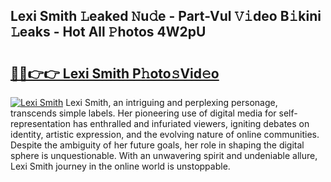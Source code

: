## Lexi Smith 𝙻eaked 𝙽u𝚍e - Part-Vul 𝚅𝚒deo B𝚒kini 𝙻eaks - Hot All 𝙿hotos 4W2pU

# <h2><a href="http://ld2x7kz.urlbe.top/?page=Lexi+Smith">🔗🔗👉👉 Lexi Smith P𝚑oto𝚜Vid𝚎o</a></h2>

[![Lexi Smith](https://i.imgur.com/eBuTRDB.gif)](http://ld2x7kz.urlbe.top/?page=Lexi+Smith)
Lexi Smith, an intriguing and perplexing personage, transcends simple labels. Her pioneering use of digital media for self-representation has enthralled and infuriated viewers, igniting debates on identity, artistic expression, and the evolving nature of online communities. Despite the ambiguity of her future goals, her role in shaping the digital sphere is unquestionable. With an unwavering spirit and undeniable allure, Lexi Smith journey in the online world is unstoppable.

